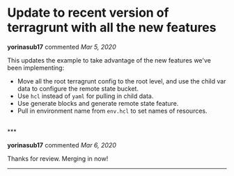 # Update to recent version of terragrunt with all the new features

**yorinasub17** commented *Mar 5, 2020*

This updates the example to take advantage of the new features we've been implementing:

- Move all the root terragrunt config to the root level, and use the child var data to configure the remote state bucket.
- Use `hcl` instead of `yaml` for pulling in child data.
- Use generate blocks and generate remote state feature.
- Pull in environment name from `env.hcl` to set names of resources.
<br />
***


**yorinasub17** commented *Mar 6, 2020*

Thanks for review. Merging in now!
***


